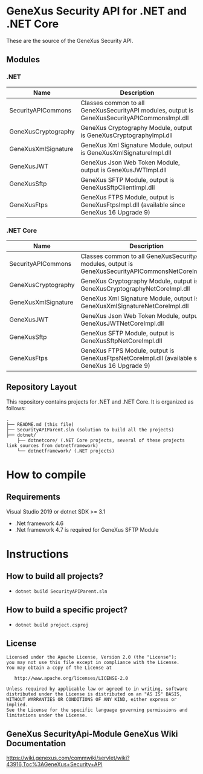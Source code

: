 # GeneXus Security API for .NET and .NET Core
These are the source of the GeneXus Security API.

## Modules

### .NET

| Name  | Description
|---|---
| SecurityAPICommons | Classes common to all GeneXusSecurityAPI modules, output is GeneXusSecurityAPICommonsImpl.dll
| GeneXusCryptography | GeneXus Cryptography Module, output is GeneXusCryptographyImpl.dll
| GeneXusXmlSignature | GeneXus Xml Signature Module, output is GeneXusXmlSignatureImpl.dll
| GeneXusJWT | GeneXus Json Web Token Module, output is GeneXusJWTImpl.dll
| GeneXusSftp | GeneXus SFTP Module, output is GeneXusSftpClientImpl.dll
| GeneXusFtps | GeneXus FTPS Module, output is GeneXusFtpsImpl.dll (available since GeneXus 16 Upgrade 9)

### .NET Core

| Name  | Description
|---|---
| SecurityAPICommons | Classes common to all GeneXusSecurityAPI modules, output is GeneXusSecurityAPICommonsNetCoreImpl.dll
| GeneXusCryptography | GeneXus Cryptography Module, output is GeneXusCryptographyNetCoreImpl.dll
| GeneXusXmlSignature | GeneXus Xml Signature Module, output is GeneXusXmlSignatureNetCoreImpl.dll
| GeneXusJWT | GeneXus Json Web Token Module, output is GeneXusJWTNetCoreImpl.dll
| GeneXusSftp | GeneXus SFTP Module, output is GeneXusSftpNetCoreImpl.dll
| GeneXusFtps | GeneXus FTPS Module, output is GeneXusFtpsNetCoreImpl.dll (available since GeneXus 16 Upgrade 9)

## Repository Layout

This repository contains projects for .NET and .NET Core. It is organized as follows:

```
.
├── README.md (this file)
├── SecurityAPIParent.sln (solution to build all the projects)
├── dotnet/ 
    ├── dotnetcore/ (.NET Core projects, several of these projects link sources from dotnetframework)
    └── dotnetframework/ (.NET projects)
```

# How to compile

## Requirements
Visual Studio 2019 or dotnet SDK >= 3.1 
- .Net framework 4.6 
- .Net framework 4.7 is required for GeneXus SFTP Module

# Instructions

## How to build all projects?
- ```dotnet build SecurityAPIParent.sln```


## How to build a specific project?
- ```dotnet build project.csproj```


## License

    Licensed under the Apache License, Version 2.0 (the "License");
    you may not use this file except in compliance with the License.
    You may obtain a copy of the License at

       http://www.apache.org/licenses/LICENSE-2.0

    Unless required by applicable law or agreed to in writing, software
    distributed under the License is distributed on an "AS IS" BASIS,
    WITHOUT WARRANTIES OR CONDITIONS OF ANY KIND, either express or implied.
    See the License for the specific language governing permissions and
    limitations under the License.

## GeneXus SecurityApi-Module GeneXus Wiki Documentation

https://wiki.genexus.com/commwiki/servlet/wiki?43916,Toc%3AGeneXus+Security+API
